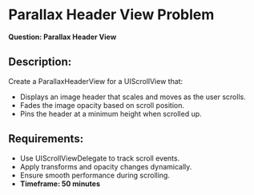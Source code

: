 # Parallax Header View Problem

**Question: Parallax Header View**

## Description:
Create a ParallaxHeaderView for a UIScrollView that: 
 
- Displays an image header that scales and moves as the user scrolls.  
- Fades the image opacity based on scroll position.  
- Pins the header at a minimum height when scrolled up.

## Requirements:  
- Use UIScrollViewDelegate to track scroll events.  
- Apply transforms and opacity changes dynamically.  
- Ensure smooth performance during scrolling.  
- **Timeframe: 50 minutes**

